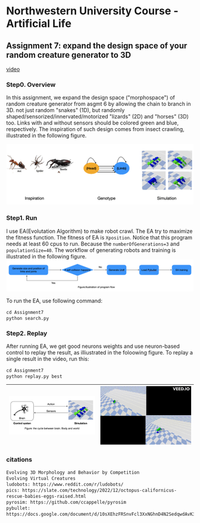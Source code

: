 # Northwestern University Course - Artificial Life

## Assignment 7: expand the design space of your random creature generator to 3D

[video](https://youtu.be/7ln4_slcQMs)

### Step0. Overview

  In this assignment, we expand the design space ("morphospace") of random creature generator from asgmt 6 by allowing the chain to branch in 3D. not just random "snakes" (1D), but randomly shaped/sensorized/innervated/motorized "lizards" (2D) and "horses" (3D) too. Links with and without sensors should be colored green and blue, respectively. The inspiration of such design comes from insect crawling, illustrated in the following figure. 

  ![](./data/description.png)

### Step1. Run

  I use EA(Evolutation Algorithm) to make robot crawl. The EA try to maximize the fitness function. The fitness of EA is `Xposition`. Notice that this program needs at least 60 cpus to run. Because the `numberOfGenerations=3` and `populationSize=40`. The workflow of generating robots and training is illustrated in the following figure. 
  ![](./data/flow.png)
    
  To run the EA, use following command: 
  ```
  cd Assignment7
  python search.py
  ```

### Step2. Replay

  After running EA, we get good neurons weights and use neuron-based control to replay the result, as illiustrated in the foloowing figure. To replay a single result in the video, run this:
  
  ```
  cd Assignment7
  python replay.py best
  ```


  ![](./data/control.png) | ![](./data/A7-v0.gif)
  :-------------------------:|:-------------------------:


### citations

  ```
  Evolving 3D Morphology and Behavior by Competition
  Evolving Virtual Creatures
  ludobots: https://www.reddit.com/r/ludobots/
  pics: https://slate.com/technology/2022/12/octopus-californicus-rescue-babies-eggs-raised.html
  pyrosim: https://github.com/ccappelle/pyrosim
  pybullet: https://docs.google.com/document/d/10sXEhzFRSnvFcl3XxNGhnD4N2SedqwdAvK3dsihxVUA/edit 
  ```

